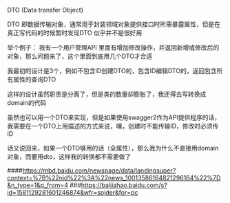DTO (Data transfer Object)

DTO 即数据传输对象，通常用于封装领域对象提供接口时所需暴露属性，但是在真正写代码的时候暂时发现DTO 似乎并不是很好用

举个例子：
我有一个用户管理API 里面有增加修改操作，并返回新增或修改后的对象，那么问题来了，这个里面到底用几个DTO才合适

我最初的设计是3个，例如不包含ID创建DTO的，包含ID编辑DTO的，返回包含所有属性的查询DTO

这样的设计虽然职责是分离了，但是类的数量却膨胀了，我还得去写转换成domain的代码

虽然也可以用一个DTO来实现，但是如果使用swagger2作为API提供程序的话，我需要在一个DTO上用描述的方式来说，噢，创建时不能传输ID，修改时必须传ID

话又说回来，如果一个DTO够用的话（全属性），那么我为什么不直接用domain对象，而要用dto，这样我的转换都不需要做了


####https://mbd.baidu.com/newspage/data/landingsuper?context=%7B%22nid%22%3A%22news_10013586164821296164%22%7D&n_type=1&p_from=4
###https://baijiahao.baidu.com/s?id=1581129281601246874&wfr=spider&for=pc
